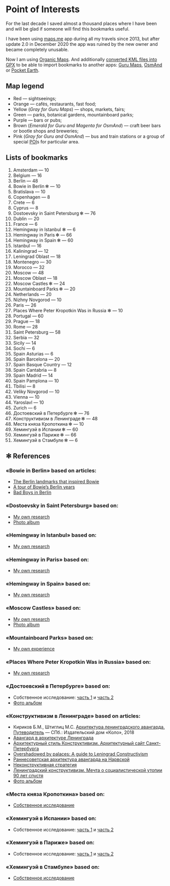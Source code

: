 # Point of Interests

For the last decade I saved almost a thousand places where I have been and will be glad if someone will find this bookmarks useful.

I have been using [maps.me](https://maps.me) app during all my travels since 2013, but after update 2.0 in December 2020 the app was ruined by the new owner and became completely unusable.

Now I am using [Organic Maps](https://organicmaps.app). And additionally [converted KML files into GPX](https://github.com/enotramone/mmkml2gpx) to be able to import bookmarks to another apps: [Guru Maps](https://gurumaps.app), [OsmAnd](https://osmand.net) or [Pocket Earth](https://pocketearth.com).

## Map legend

* Red — sightseeings;
* Orange — cafés, restaurants, fast food;
* Yellow (*Gray for Guru Maps*) — shops, markets, fairs;
* Green — parks, botanical gardens, mountainboard parks;
* Purple — bars or pubs;
* Brown (*Emerald for Guru and Magenta for OsmAnd*) — craft beer bars or bootle shops and breweries;
* Pink (*Gray for Guru and OsmAnd*) — bus and train stations or a group of special [POI](https://en.wikipedia.org/wiki/Point_of_interest)s for particular area.

## Lists of bookmarks

1. Amsterdam — 10
1. Belgium — 16
1. Berlin — 48
1. Bowie in Berlin ✻ — 10
1. Bratislava — 10
1. Copenhagen — 8
1. Crete — 6
1. Cyprus — 8
1. Dostoevsky in Saint Petersburg ✻ — 76
1. Dublin — 20
1. France — 6
1. Hemingway in Istanbul ✻ — 6
1. Hemingway in Paris ✻ — 66
1. Hemingway in Spain ✻ — 60
1. Istanbul — 16
1. Kaliningrad — 12
1. Leningrad Oblast — 18
1. Montenegro — 30
1. Morocco — 32
1. Moscow — 48
1. Moscow Oblast — 18
1. Moscow Castles ✻ — 24
1. Mountainboard Parks ✻ — 20
1. Netherlands — 20
1. Nizhny Novgorod — 10
1. Paris — 26
1. Places Where Peter Kropotkin Was in Russia ✻ — 10
1. Portugal — 60
1. Prague — 18
1. Rome — 28
1. Saint Petersburg — 58
1. Serbia — 32
1. Sicily — 14
1. Sochi — 6
1. Spain Asturias — 6
1. Spain Barcelona — 20
1. Spain Basque Country — 12
1. Spain Cantabria — 8
1. Spain Madrid — 14
1. Spain Pamplona — 10
1. Tbilisi — 8
1. Veliky Novgorod — 10
1. Vienna — 10
1. Yaroslavl — 10
1. Zurich — 6
1. Достоевский в Петербурге ✻ — 76
1. Конструктивизм в Ленинграде ✻ — 48
1. Места княза Кропоткина ✻ — 10
1. Хемингуэй в Испании ✻ — 60
1. Хемингуэй в Париже ✻ — 66
1. Хемингуэй в Стамбуле ✻ — 6

## ✻ References

### «Bowie in Berlin» based on articles:
* [The Berlin landmarks that inspired Bowie](https://www.ft.com/content/b20113b0-8753-11e3-9c5c-00144feab7de)
* [A tour of Bowie’s Berlin years](https://fotostrasse.com/david-bowies-berlin/)
* [Bad Boys in Berlin](http://www.bowiegoldenyears.com/press/79-10-04-rolling-stone.html)

### «Dostoevsky in Saint Petersburg» based on:
* [My own research](https://adequatica.medium.com/dostoevsky-in-saint-petersburg-3b126807c316?source=friends_link&sk=a1580b70d00e4421f30bb97da87d8297)
* [Photo album](https://yadi.sk/a/KT-mFoCy_pef4g)

### «Hemingway in Istanbul» based on:
* [My own research](https://adequatica.medium.com/hemingway-in-istanbul-9e8f4fc3e6bf?source=friends_link&sk=b4df8f13335b7d4fd9fb42dee5be290e)

### «Hemingway in Paris» based on:
* [My own research](https://adequatica.medium.com/hemingway-in-paris-fb0a425913e0?source=friends_link&sk=a3eaecf784f6ba3324830efd1291cb64)

### «Hemingway in Spain» based on:
* [My own research](https://adequatica.medium.com/hemingway-in-spain-6a9118d7dfb3?source=friends_link&sk=76d0a9875b23dfac95445a36cef02acd)

### «Moscow Castles» based on:
* [My own research](https://adequatica.medium.com/moscow-castles-d5f655b74df9?source=friends_link&sk=eac8dd27dfb2ac9648932a53983a0653)
* [Photo album](https://yadi.sk/a/dG9Uv4txE8L-9w)

### «Mountainboard Parks» based on:
* [My own experience](https://adequatica.medium.com/mountainboard-parks-a9ae99209f46?source=friends_link&sk=771d8121508535fadbe0e153d197bf8f)

### «Places Where Peter Kropotkin Was in Russia» based on:
* [My own research](https://adequatica.medium.com/knyaz-kropotkin-places-3117e8f3e59b?source=friends_link&sk=94a2a5d0e4ba97a167f23e7c448696e6)

### «Достоевский в Петербурге» based on:
* Собственное исследование: [часть 1](https://telegra.ph/Dostoevskij-v-Peterburge-04-22) и [часть 2](https://telegra.ph/Dostoevskij-v-Peterburge-04-22-2)
* [Фото альбом](https://yadi.sk/a/KT-mFoCy_pef4g)

### «Конструктивизм в Ленинграде» based on articles:
* Кириков Б.М., Штиглиц М.С. [Архитектура ленинградского авангарда. Путеводитель](https://www.podpisnie.ru/books/arhitektura-leningradskogo-avangarda-putevoditel/) — СПб.: Издательский дом «Коло», 2018
* [Авангард в архитектуре Ленинграда](https://ru.wikipedia.org/wiki/Авангард_в_архитектуре_Ленинграда)
* [Архитектурный стиль Конструктивизм. Архитектурный сайт Санкт-Петербурга](https://www.citywalls.ru/search-archstyle300.html)
* [Overshadowed by palaces: A guide to Leningrad Constructivism](https://strelkamag.com/en/article/guide-to-petersburg-konstruktivism)
* [Раннесоветская архитектура авангарда на Нарвской](https://www.the-village.ru/city/route/385889-narvskaya)
* [Неконструктивная стратегия](http://story.dp.ru/constructivism )
* [Ленинградский конструктивизм. Мечта о социалистической утопии 90 лет спустя](https://les.media/articles/657756-leningradskiy-konstruktivizm)
* [Фото альбом](https://yadi.sk/a/tkwa_Q-HeQO03g)

### «Места княза Кропоткина» based on:
* [Собственное исследование](https://telegra.ph/Mesta-knyazya-Kropotkina-04-22)

### «Хемингуэй в Испании» based on:
* Собственное исследование: [часть 1](https://telegra.ph/Heminguehj-v-Ispanii-04-24) и [часть 2](https://telegra.ph/Heminguehj-v-Ispanii-04-24-2)

### «Хемингуэй в Париже» based on:
* Собственное исследование: [часть 1](https://telegra.ph/Heminguehj-v-Parizhe-04-24) и [часть 2](https://telegra.ph/Heminguehj-v-Parizhe-04-24-2)

### «Хемингуэй в Стамбуле» based on:
* [Собственное исследование](https://telegra.ph/Heminguehj-v-Stambule-04-24)
